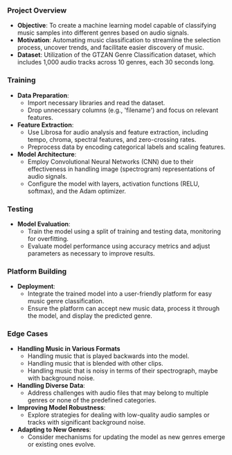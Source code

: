 ### Project Overview
- **Objective**: To create a machine learning model capable of classifying music samples into different genres based on audio signals.
- **Motivation**: Automating music classification to streamline the selection process, uncover trends, and facilitate easier discovery of music.
- **Dataset**: Utilization of the GTZAN Genre Classification dataset, which includes 1,000 audio tracks across 10 genres, each 30 seconds long.

### Training
- **Data Preparation**: 
  - Import necessary libraries and read the dataset.
  - Drop unnecessary columns (e.g., 'filename') and focus on relevant features.
- **Feature Extraction**: 
  - Use Librosa for audio analysis and feature extraction, including tempo, chroma, spectral features, and zero-crossing rates.
  - Preprocess data by encoding categorical labels and scaling features.
- **Model Architecture**: 
  - Employ Convolutional Neural Networks (CNN) due to their effectiveness in handling image (spectrogram) representations of audio signals.
  - Configure the model with layers, activation functions (RELU, softmax), and the Adam optimizer.

### Testing
- **Model Evaluation**: 
  - Train the model using a split of training and testing data, monitoring for overfitting.
  - Evaluate model performance using accuracy metrics and adjust parameters as necessary to improve results.

### Platform Building
- **Deployment**: 
  - Integrate the trained model into a user-friendly platform for easy music genre classification.
  - Ensure the platform can accept new music data, process it through the model, and display the predicted genre.

### Edge Cases
- **Handling Music in Various Formats**
  - Handling music that is played backwards into the model.
  - Handling music that is blended with other clips.
  - Handling music that is noisy in terms of their spectrograph, maybe with background noise.
- **Handling Diverse Data**: 
  - Address challenges with audio files that may belong to multiple genres or none of the predefined categories.
- **Improving Model Robustness**: 
  - Explore strategies for dealing with low-quality audio samples or tracks with significant background noise.
- **Adapting to New Genres**: 
  - Consider mechanisms for updating the model as new genres emerge or existing ones evolve.
